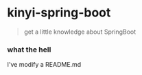 # kinyi-spring-boot
> get a little knowledge about SpringBoot
### what the hell

I've modify a README.md

